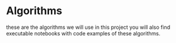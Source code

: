 # Algorithms
these are the algorithms we will use in this project you will also find executable notebooks with code examples of these algorithms.

```{tableofcontents}
```